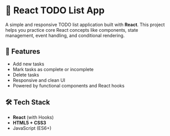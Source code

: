 # 📝 React TODO List App

A simple and responsive TODO list application built with **React**. This project helps you practice core React concepts like components, state management, event handling, and conditional rendering.


## 🚀 Features

* Add new tasks
* Mark tasks as complete or incomplete
* Delete tasks
* Responsive and clean UI
* Powered by functional components and React hooks


## 🛠️ Tech Stack

* **React** (with Hooks)
* **HTML5 + CSS3**
* JavaScript (ES6+)
